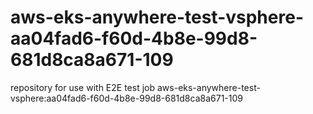 # aws-eks-anywhere-test-vsphere-aa04fad6-f60d-4b8e-99d8-681d8ca8a671-109
repository for use with E2E test job aws-eks-anywhere-test-vsphere:aa04fad6-f60d-4b8e-99d8-681d8ca8a671-109
